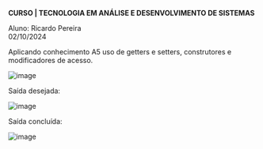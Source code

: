 <strong> CURSO | TECNOLOGIA EM ANÁLISE E DESENVOLVIMENTO DE SISTEMAS </strong>

Aluno: Ricardo Pereira <br>
02/10/2024 

Aplicando conhecimento A5 uso de getters e setters, construtores e modificadores de acesso.

![image](https://github.com/user-attachments/assets/3e5bac12-75c2-4f20-b6c7-67cf205345df)


Saída desejada:<br>

![image](https://github.com/user-attachments/assets/79bb1602-5f8a-4891-ab58-3c80177becbe)

Saída concluída:<br>

![image](https://github.com/user-attachments/assets/838917f1-a3aa-46bb-834b-9172b2ef3701)

